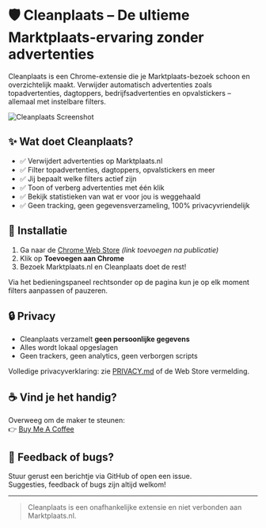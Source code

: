 # 🛡️ Cleanplaats – De ultieme Marktplaats-ervaring zonder advertenties

Cleanplaats is een Chrome-extensie die je Marktplaats-bezoek schoon en overzichtelijk maakt. Verwijder automatisch advertenties zoals topadvertenties, dagtoppers, bedrijfsadvertenties en opvalstickers – allemaal met instelbare filters.

![Cleanplaats Screenshot](screenshot.png)

## ✨ Wat doet Cleanplaats?

- ✅ Verwijdert advertenties op Marktplaats.nl
- ✅ Filter topadvertenties, dagtoppers, opvalstickers en meer
- ✅ Jij bepaalt welke filters actief zijn
- ✅ Toon of verberg advertenties met één klik
- ✅ Bekijk statistieken van wat er voor jou is weggehaald
- ✅ Geen tracking, geen gegevensverzameling, 100% privacyvriendelijk

## 🚀 Installatie

1. Ga naar de [Chrome Web Store](#) *(link toevoegen na publicatie)*  
2. Klik op **Toevoegen aan Chrome**  
3. Bezoek Marktplaats.nl en Cleanplaats doet de rest!

Via het bedieningspaneel rechtsonder op de pagina kun je op elk moment filters aanpassen of pauzeren.

## 🔒 Privacy

- Cleanplaats verzamelt **geen persoonlijke gegevens**
- Alles wordt lokaal opgeslagen
- Geen trackers, geen analytics, geen verborgen scripts

Volledige privacyverklaring: zie [PRIVACY.md](PRIVACY.md) of de Web Store vermelding.

## ☕ Vind je het handig?

Overweeg om de maker te steunen:  
👉 [Buy Me A Coffee](https://www.buymeacoffee.com/cleanplaats)

## 📣 Feedback of bugs?

Stuur gerust een berichtje via GitHub of open een issue.  
Suggesties, feedback of bugs zijn altijd welkom!

---

> Cleanplaats is een onafhankelijke extensie en niet verbonden aan Marktplaats.nl.
